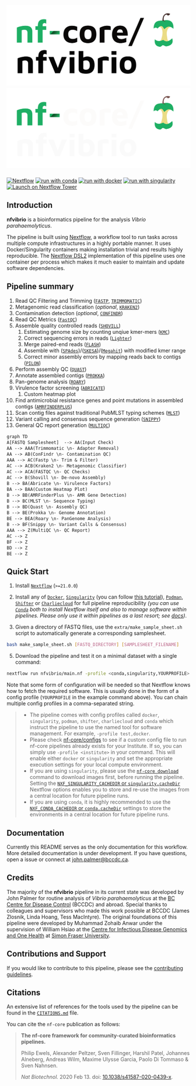 # ![nf-core/nfvibrio](docs/images/nf-core-nfvibrio_logo_light.png#gh-light-mode-only) ![nf-core/nfvibrio](docs/images/nf-core-nfvibrio_logo_dark.png#gh-dark-mode-only)

<!-- [![AWS CI](https://img.shields.io/badge/CI%20tests-full%20size-FF9900?labelColor=000000&logo=Amazon%20AWS)](https://nf-co.re/nfvibrio/results)[![Cite with Zenodo](http://img.shields.io/badge/DOI-10.5281/zenodo.XXXXXXX-1073c8?labelColor=000000)](https://doi.org/10.5281/zenodo.XXXXXXX) -->

[![Nextflow](https://img.shields.io/badge/nextflow%20DSL2-%E2%89%A522.10.1-23aa62.svg)](https://www.nextflow.io/)
[![run with conda](http://img.shields.io/badge/run%20with-conda-3EB049?labelColor=000000&logo=anaconda)](https://docs.conda.io/en/latest/)
[![run with docker](https://img.shields.io/badge/run%20with-docker-0db7ed?labelColor=000000&logo=docker)](https://www.docker.com/)
[![run with singularity](https://img.shields.io/badge/run%20with-singularity-1d355c.svg?labelColor=000000)](https://sylabs.io/docs/)
[![Launch on Nextflow Tower](https://img.shields.io/badge/Launch%20%F0%9F%9A%80-Nextflow%20Tower-%234256e7)](https://tower.nf/launch?pipeline=https://github.com/nf-core/nfvibrio)

<!-- [![Get help on Slack](http://img.shields.io/badge/slack-nf--core%20%23nfvibrio-4A154B?labelColor=000000&logo=slack)](https://nfcore.slack.com/channels/  
nfvibrio)[![Follow on Twitter](http://img.shields.io/badge/twitter-%40nf__core-1DA1F2?labelColor=000000&logo=twitter)](https://twitter.com/nf_core)[![Watch on YouTube](http://img.shields.io/badge/youtube-nf--core-FF0000?labelColor=000000&logo=youtube)](https://www.youtube.com/c/nf-core) -->

## Introduction

<!-- TODO nf-core: Write a 1-2 sentence summary of what data the pipeline is for and what it does -->

**nfvibrio** is a bioinformatics pipeline for the analysis _Vibrio parahaemolyticus_. 

The pipeline is built using [Nextflow](https://www.nextflow.io), a workflow tool to run tasks across multiple compute infrastructures in a highly portable manner. 
It uses Docker/Singularity containers making installation trivial and results highly reproducible. 
The [Nextflow DSL2](https://www.nextflow.io/docs/latest/dsl2.html) implementation of this pipeline uses one container per process which makes it much easier to maintain and update software dependencies. <!-- Where possible, these processes have been submitted to and installed from [nf-core/modules](https://github.com/nf-core/modules) in order to make them available to all nf-core pipelines, and to everyone within the Nextflow community! -->

## Pipeline summary

<!-- TODO nf-core: Fill in short bullet-pointed list of the default steps in the pipeline -->
1. Read QC Filtering and Trimming ([`FASTP`](https://github.com/OpenGene/fastp), [`TRIMMOMATIC`](https://github.com/usadellab/Trimmomatic))
2. Metagenomic read classification (_optional_, [`KRAKEN2`](https://github.com/DerrickWood/kraken2))
3. Contamination detection (_optional_, [`CONFINDR`](https://github.com/OLC-Bioinformatics/ConFindr))
4. Read QC Metrics ([`FastQC`](https://www.bioinformatics.babraham.ac.uk/projects/fastqc/))
5. Assemble quality controlled reads ([`SHOVILL`](https://github.com/tseemann/shovill))
   1. Estimating genome size by counting unqiue kmer-mers ([`KMC`](https://github.com/refresh-bio/KMC))
   2. Correct sequencing errors in reads ([`Lighter`](https://github.com/mourisl/Lighter))
   3. Merge paired-end reads ([`FLASH`](https://ccb.jhu.edu/software/FLASH/))
   4. Assemble with ([`SPAdes`](https://github.com/ablab/spades))/([`SKESA`](https://github.com/ncbi/SKESA))/([`Megahit`](https://github.com/voutcn/megahit)) with modified kmer range
   5.  Correct minor assembly errors by mapping reads back to contigs ([`PILON`](https://github.com/broadinstitute/pilon))
6. Perform assembly QC ([`QUAST`](https://github.com/ablab/quast))
7. Annotate assembled contigs ([`PROKKA`](https://github.com/tseemann/prokka))
8. Pan-genome analysis ([`ROARY`](https://github.com/sanger-pathogens/Roary))
9. Virulence factor screening ([`ABRICATE`](https://github.com/tseemann/abricate))
   1. Custom heatmap plot 
10. Find antimicrobial resistance genes and point mutations in assembled contigs ([`AMRFINDERPLUS`](https://github.com/ncbi/amr))
11. Scan contig files against traditional PubMLST typing schemes ([`MLST`](https://github.com/tseemann/mlst))
12. Variant calling and consensus sequence generation ([`SNIPPY`](https://github.com/tseemann/snippy))
13. General QC report generation ([`MULTIQC`](http://multiqc.info/))

```mermaid
graph TD
A[FASTQ Samplesheet]  --> AA(Input Check)
AA --> AAA(Trimmomatic \n- Adapter Removal)
AA --> AB(ConFindr \n- Contamination QC)
AAA --> AC(Fastp \n- Trim & Filter)
AC --> ACB(Kraken2 \n- Metagenomic Classifier)
AC --> ACA(FASTQC \n- QC Checks)
AC --> B(Shovill \n- De-novo Assembly)
B --> BA(Abricate \n- Virulence Factors)
BA --> BAA(Custom Heatmap Plot)
B --> BB(AMRFinderPlus \n- AMR Gene Detection)
B --> BC(MLST \n- Sequence Typing)
B --> BD(Quast \n- Assembly QC)
B --> BE(Prokka \n- Genome Annotation)
BE --> BEA(Roary \n- PanGenome Analysis)
B --> BF(Snippy \n- Variant Calls & Consensus)
AAA --> Z(MultiQC \n- QC Report)
AC --> Z
BF --> Z
BD --> Z
BE --> Z
```

## Quick Start

1. Install [`Nextflow`](https://www.nextflow.io/docs/latest/getstarted.html#installation) (`>=21.0.0`)

2. Install any of [`Docker`](https://docs.docker.com/engine/installation/), [`Singularity`](https://www.sylabs.io/guides/3.0/user-guide/) (you can follow [this tutorial](https://singularity-tutorial.github.io/01-installation/)), [`Podman`](https://podman.io/), [`Shifter`](https://nersc.gitlab.io/development/shifter/how-to-use/) or [`Charliecloud`](https://hpc.github.io/charliecloud/) for full pipeline reproducibility _(you can use [`Conda`](https://conda.io/miniconda.html) both to install Nextflow itself and also to manage software within pipelines. Please only use it within pipelines as a last resort; see [docs](https://nf-co.re/usage/configuration#basic-configuration-profiles))_.

3. Given a directory of FASTQ files, use the `extra/make_sample_sheet.sh` script to automatically generate a corresponding samplesheet.

```bash
bash make_sample_sheet.sh [FASTQ_DIRECTORY] [SAMPLESHEET_FILENAME]
```

5. Download the pipeline and test it on a minimal dataset with a single command:

```bash
nextflow run nfvibrio/main.nf -profile <conda,singularity,YOURPROFILE>  --input sample_sheet.csv --outdir <OUTDIR> 
```

   Note that some form of configuration will be needed so that Nextflow knows how to fetch the required software. This is usually done in the form of a config profile (`YOURPROFILE` in the example command above). You can chain multiple config profiles in a comma-separated string.

   > - The pipeline comes with config profiles called `docker`, `singularity`, `podman`, `shifter`, `charliecloud` and `conda` which instruct the pipeline to use the named tool for software management. For example, `-profile test,docker`.
   > - Please check [nf-core/configs](https://github.com/nf-core/configs#documentation) to see if a custom config file to run nf-core pipelines already exists for your Institute. If so, you can simply use `-profile <institute>` in your command. This will enable either `docker` or `singularity` and set the appropriate execution settings for your local compute environment.
   > - If you are using `singularity`, please use the [`nf-core download`](https://nf-co.re/tools/#downloading-pipelines-for-offline-use) command to download images first, before running the pipeline. Setting the [`NXF_SINGULARITY_CACHEDIR` or `singularity.cacheDir`](https://www.nextflow.io/docs/latest/singularity.html?#singularity-docker-hub) Nextflow options enables you to store and re-use the images from a central location for future pipeline runs.
   > - If you are using `conda`, it is highly recommended to use the [`NXF_CONDA_CACHEDIR` or `conda.cacheDir`](https://www.nextflow.io/docs/latest/conda.html) settings to store the environments in a central location for future pipeline runs.


## Documentation
Currently this README serves as the only documentation for this workflow. More detailed documentation is under development. If you have questions, open a issue or connect at [john.palmer@bccdc.ca](mailto:john.palmer@bccdc.ca). 
<!-- The nf-core/nfvibrio pipeline comes with documentation about the pipeline [usage](https://nf-co.re/nfvibrio/usage), [parameters](https://nf-co.re/nfvibrio/parameters) and [output](https://nf-co.re/nfvibrio/output).-->

## Credits

The majority of the **nfvibrio** pipeline in its current state was developed by John Palmer for routine analysis of _Vibrio parahaemolyticus_ at the [BC Centre for Disease Control](http://www.bccdc.ca/) (BCCDC) and abroad. 
Special thanks to colleagues and supervisors who made this work possible at BCCDC (James Zlosnik, Linda Hoang, Tess MacIntyre). 
The original foundations of this pipeline were developed by Muhammad Zohaib Anwar under the supervision of William Hsiao at the [Centre for Infectious Disease Genomics and One Health](http://www.cidgoh.ca/) at [Simon Fraser University](http://www.sfu.ca/). 


## Contributions and Support

If you would like to contribute to this pipeline, please see the [contributing guidelines](.github/CONTRIBUTING.md).

<!-- For further information or help, don't hesitate to get in touch on the [Slack `#nfvibrio` channel](https://nfcore.slack.com/channels/nfvibrio) (you can join with [this invite](https://nf-co.re/join/slack)).-->

## Citations

<!-- TODO nf-core: Add citation for pipeline after first release. Uncomment lines below and update Zenodo doi and badge at the top of this file. -->
<!-- If you use  nf-core/nfvibrio for your analysis, please cite it using the following doi: [10.5281/zenodo.XXXXXX](https://doi.org/10.5281/zenodo.XXXXXX) -->

<!-- TODO nf-core: Add bibliography of tools and data used in your pipeline -->

An extensive list of references for the tools used by the pipeline can be found in the [`CITATIONS.md`](CITATIONS.md) file.

You can cite the `nf-core` publication as follows:

> **The nf-core framework for community-curated bioinformatics pipelines.**
>
> Philip Ewels, Alexander Peltzer, Sven Fillinger, Harshil Patel, Johannes Alneberg, Andreas Wilm, Maxime Ulysse Garcia, Paolo Di Tommaso & Sven Nahnsen.
>
> _Nat Biotechnol._ 2020 Feb 13. doi: [10.1038/s41587-020-0439-x](https://dx.doi.org/10.1038/s41587-020-0439-x).
